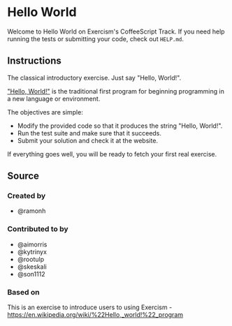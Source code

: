 # Hello World

Welcome to Hello World on Exercism's CoffeeScript Track.
If you need help running the tests or submitting your code, check out `HELP.md`.

## Instructions

The classical introductory exercise.
Just say "Hello, World!".

["Hello, World!"][hello-world] is the traditional first program for beginning programming in a new language or environment.

The objectives are simple:

- Modify the provided code so that it produces the string "Hello, World!".
- Run the test suite and make sure that it succeeds.
- Submit your solution and check it at the website.

If everything goes well, you will be ready to fetch your first real exercise.

[hello-world]: https://en.wikipedia.org/wiki/%22Hello,_world!%22_program

## Source

### Created by

- @ramonh

### Contributed to by

- @aimorris
- @kytrinyx
- @rootulp
- @skeskali
- @son1112

### Based on

This is an exercise to introduce users to using Exercism - https://en.wikipedia.org/wiki/%22Hello,_world!%22_program